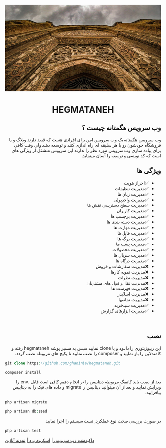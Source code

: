 
<div  align="center">

![](public/hegmataneh.jpg)

</div>

<div dir="rtl" align="right">

<h1 align="center">HEGMATANEH</h1>

<h2>وب سرویس هگمتانه چیست ؟</h2>
<p>وب سرویس هگمتانه یک وب سرویس امن برای افرادی هست که قصد دارند وبلاگ  و یا فروشگاه خودشون رو با هر سلیقه ای راه اندازی کنند و توسعه دهند ولی وقت کافی برای پیاده سازی وب سرویس مورد نظر را ندارند این سرویس متشکل از ویژگی های است که کد نویسی و توسعه را آسان مینماید.</p>

## ویژگی ها
- ✅احراز هویت
- ✅مدیریت تنظیمات
- ✅مدیریت زبان ها
- ✅مدیریت واحدپولی
- ✅مدیریت سطح دسترسی نقش ها
- ✅مدیریت کاربران
- ✅مدیریت برچسب ها
- ✅مدیریت دسته بندی ها
- ✅مدیریت مهارت ها
- ✅مدیریت فایل ها
- ✅مدیریت برگه ها
- ✅مدیریت پست ها
- ✅مدیریت محصولات
- ✅مدیریت سریال ها
- ✅مدیریت درگاه ها
- ❌مدیریت سفارشات و فروش
- ❌مدیریت نمونه کارها
- ❌مدیریت نظرات
- ❌مدیریت نقل و قول های مشتریان
- ❌مدیریت فهرست ها
- ❌مدیریت اسلایدر
- ❌مدیریت تماسها
- ✅مدیریت سبدخرید
- ✅مدیریت ابزارهای گزارش

<br />

## نصب
این ریپوزیتوری را دانلود و یا clone نمایید سپس به مسیر پوشه hegmataneh رفته و کامندلاین را باز نمایید و composer را نصب نمایید تا پکیج های مربوطه نصب گردد.
</div>

```php
git clone https://github.com/ghaninia/hegmataneh.git
```

```php
composer install
```

<p dir="rtl" align="right">بعد از نصب باید کانفیگ مربوطه دیتابیس را در انجام دهیم کافی است فایل .env را ویرایش نمایید و بعد از آن میتوانید دیتابیس را migrate و داده های فیک را به دیتابیس بیافزایید.</p>

```php
php artisan migrate
```

```php
php artisan db:seed
```

<p dir="rtl" align="right">
    در صورت بررسی صحت نوع عملکرد, تست سیستم را اجرا نمایید
</p>

```php
php artisan test
```

<a href="https://documenter.getpostman.com/view/14577533/TzmBCtDy#7ee5cd45-65dd-4666-a9d6-b7d498982d75" target="_blank">
داکیومنت وب سرویس
</a>
|
<a href="https://trello.com/b/4HK9UyyD/amen" target="_blank">
اسکروم برد
</a>
|
<a href="https://hegmat.ir" target="_blank">
نمونه آنلاین
</a>